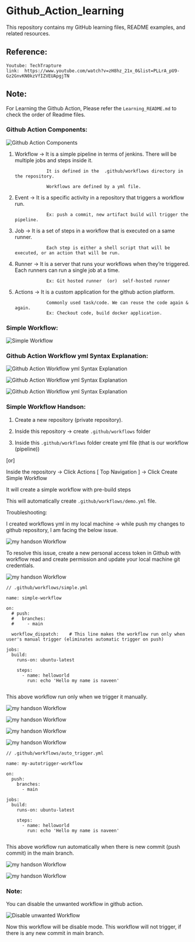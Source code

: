 # Github_Action_learning
This repository contains my GitHub learning files, README examples, and related resources.

## Reference:

```
Youtube: TechTrapture
link:  https://www.youtube.com/watch?v=zH8hz_21x_0&list=PLLrA_pU9-Gz2GnvKN0kzVfIZVEUApgjTN
```


## Note:

For Learning the Github Action, Please refer the `Learning_README.md` to check the order of Readme files.


### Github Action Components:

![Github Action Components](./images/github_action_components.png)


1. Workflow     →  It is a simple pipeline in terms of jenkins. There will be multiple jobs and steps inside it.

                   It is defined in the  .github/workflows directory in the repository.

                   Workflows are defined by a yml file. 

2. Event        →  It is a specific activity in a repository that triggers a workflow run.

                   Ex: push a commit, new artifact build will trigger the pipeline.


3. Job          →  It is a set of steps in  a workflow that is executed on a same runner.

                   Each step is either a shell script that will be executed, or an action that will be run.


4. Runner       →  It is a server that runs your workflows when they’re triggered. Each runners can run a single job at a time.

                   Ex: Git hosted runner  (or)  self-hosted runner

5. Actions      →  It is a custom application for the github action platform.

                   Commonly used task/code. We can reuse the code again & again.
                   Ex: Checkout code, build docker application.



### Simple Workflow:

![Simple Workflow](./images/Simple%20Workflow.png)



### Github Action Workflow yml Syntax Explanation:

![Github Action Workflow yml Syntax Explanation](./images/Workflow%20Syntax%20Explanation.png)


![Github Action Workflow yml Syntax Explanation](./images/Workflow%20Syntax%20Explanation1.png)


![Github Action Workflow yml Syntax Explanation](./images/Workflow%20Syntax%20Explanation2.png)


### Simple Workflow Handson:

1. Create a new repository (private repository).

2. Inside this repository  →  create `.github/workflows`  folder  

3. Inside this  `.github/workflows` folder create yml file (that is our workflow (pipeline))

[or]

Inside the repository → Click Actions [ Top Navigation ]  →  Click Create Simple Workflow 

 It will create a simple workflow with pre-build steps 

This will automatically create `.github/workflows/demo.yml` file.

Troubleshooting:

I created workflows yml in my local machine → while push my changes to github repository, I am facing the below issue.


![my handson Workflow](./images/Troubleshooting1.png)


To resolve this issue, create a new personal access token in Github with workflow read and create permission and update your local machine git credentials.


![my handson Workflow](./images/Troubleshooting2.png)



```
// .github/workflows/simple.yml

name: simple-workflow

on:
  # push:
  #   branches:
  #     - main

  workflow_dispatch:    # This line makes the workflow run only when user's manual trigger (eliminates automatic trigger on push)

jobs:
  build:
    runs-on: ubuntu-latest
    
    steps:
      - name: helloworld
        run: echo 'Hello my name is naveen'


```

This above workflow run only when we trigger it manually.


![my handson Workflow](./images/simple1.png)


![my handson Workflow](./images/simple2.png)


![my handson Workflow](./images/simple3.png)


![my handson Workflow](./images/simple4.png)


```
// .github/workflows/auto_trigger.yml

name: my-autotrigger-workflow

on:
  push:
    branches:
      - main

jobs:
  build:
    runs-on: ubuntu-latest
    
    steps:
      - name: helloworld
        run: echo 'Hello my name is naveen'


```

This above workflow run automatically when there is new commit (push commit) in the main branch.


![my handson Workflow](./images/autotrigger1.png)


![my handson Workflow](./images/autotrigger2.png)


### Note:

You can disable the unwanted workflow in github action.


![Disable unwanted Workflow](./images/disable_unwanted_workflow.png)


Now this workflow will be disable mode. This workflow will not trigger, if there is any new commit in main branch.
